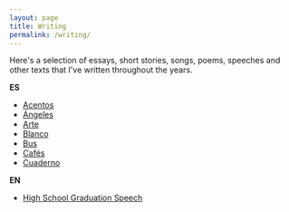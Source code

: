 ```yaml
---
layout: page
title: Writing
permalink: /writing/
---
```


Here's a selection of essays, short stories, songs, poems, speeches and other
texts that I've written throughout the years.

**ES**

- [Acentos](/writing/es/acentos)
- [Ángeles](/writing/es/angeles)
- [Arte](/writing/es/arte)
- [Blanco](/writing/es/blanco)
- [Bus](/writing/es/bus)
- [Cafés](/writing/es/cafes)
- [Cuaderno](/writing/es/cuaderno)

**EN**

- [High School Graduation Speech](/writing/en/high-school-graduation-speech)
